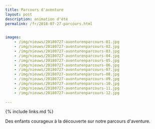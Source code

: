 ```yaml
---
title: Parcours d'aventure
layout: post
description: animation d'été
permalink: /fr/2018-07-27-parcours.html

    
images: 
    - /img/nieuws/20180727-avonturenparcours-01.jpg
    - /img/nieuws/20180727-avonturenparcours-02.jpg
    - /img/nieuws/20180727-avonturenparcours-03.jpg
    - /img/nieuws/20180727-avonturenparcours-04.jpg
    - /img/nieuws/20180727-avonturenparcours-05.jpg
    - /img/nieuws/20180727-avonturenparcours-06.jpg
    - /img/nieuws/20180727-avonturenparcours-07.jpg
    - /img/nieuws/20180727-avonturenparcours-08.jpg
    - /img/nieuws/20180727-avonturenparcours-09.jpg
    - /img/nieuws/20180727-avonturenparcours-10.jpg
    - /img/nieuws/20180727-avonturenparcours-11.jpg
    - /img/nieuws/20180727-avonturenparcours-12.jpg
    
---
```


{% include links.md %}

Des enfants courageux à la découverte sur notre parcours d'aventure.


